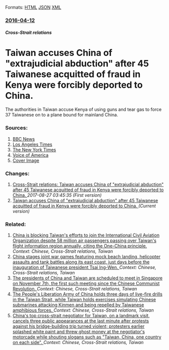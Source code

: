 
Formats: [HTML](/news/2016/04/12/taiwan-accuses-china-of-extrajudicial-abduction-after-45-taiwanese-acquitted-of-fraud-in-kenya-were-forcibly-deported-to-china.html)  [JSON](/news/2016/04/12/taiwan-accuses-china-of-extrajudicial-abduction-after-45-taiwanese-acquitted-of-fraud-in-kenya-were-forcibly-deported-to-china.json)  [XML](/news/2016/04/12/taiwan-accuses-china-of-extrajudicial-abduction-after-45-taiwanese-acquitted-of-fraud-in-kenya-were-forcibly-deported-to-china.xml)  

### [2016-04-12](/news/2016/04/12/index.md)

##### Cross-Strait relations
#  Taiwan accuses China of "extrajudicial abduction" after 45 Taiwanese acquitted of fraud in Kenya were forcibly deported to China. 

The authorities in Taiwan accuse Kenya of using guns and tear gas to force 37 Taiwanese on to a plane bound for mainland China.


### Sources:

1. [BBC News](http://www.bbc.com/news/world-asia-36023738)
2. [Los Angeles Times](http://www.latimes.com/world/asia/la-fg-taiwan-beijing-deportations-20160413-story.html)
3. [The New York Times](https://www.nytimes.com/2016/04/13/world/asia/taiwan-china-kenya.html?_r=0)
4. [Voice of America](http://www.voanews.com/content/china-accuses-taiwanese-nationals-deported-from-kenya-of-fraud/3283587.html)
4. [Cover Image](http://ichef.bbci.co.uk/news/1024/cpsprodpb/113D9/production/_89171607_gettyimages-104198570.jpg)

### Changes:

1. [ Cross-Strait relations: Taiwan accuses China of "extrajudicial abduction" after 45 Taiwanese acquitted of fraud in Kenya were forcibly deported to China. ](/news/2016/04/12/cross-strait-relations-taiwan-accuses-china-of-extrajudicial-abduction-after-45-taiwanese-acquitted-of-fraud-in-kenya-were-forcibly-depo.md) _2017-08-27 03:45:35 (First version)_
1. [ Taiwan accuses China of "extrajudicial abduction" after 45 Taiwanese acquitted of fraud in Kenya were forcibly deported to China. ](/news/2016/04/12/taiwan-accuses-china-of-extrajudicial-abduction-after-45-taiwanese-acquitted-of-fraud-in-kenya-were-forcibly-deported-to-china.md) _(Current version)_

### Related:

1. [China is blocking Taiwan's efforts to join the International Civil Aviation Organization despite 58 million air passengers passing over Taiwan's flight information region annually, citing the One-China principle. ](/news/2016/08/4/china-is-blocking-taiwan-s-efforts-to-join-the-international-civil-aviation-organization-despite-58-million-air-passengers-passing-over-taiw.md) _Context: Chinese, Cross-Strait relations, Taiwan_
2. [China stages joint war games featuring mock beach landing, helicopter assaults and tank battles along its east coast, just days before the inauguration of Taiwanese president Tsai Ing-Wen. ](/news/2016/05/18/china-stages-joint-war-games-featuring-mock-beach-landing-helicopter-assaults-and-tank-battles-along-its-east-coast-just-days-before-the-i.md) _Context: Chinese, Cross-Strait relations, Taiwan_
3. [The presidents of China and Taiwan are scheduled to meet in Singapore on November 7th, the first such meeting since the Chinese Communist Revolution. ](/news/2015/11/4/the-presidents-of-china-and-taiwan-are-scheduled-to-meet-in-singapore-on-november-7th-the-first-such-meeting-since-the-chinese-communist-re.md) _Context: Chinese, Cross-Strait relations, Taiwan_
4. [The People's Liberation Army of China holds three days of live-fire drills in the Taiwan Strait, while Taiwan holds exercises simulating Chinese submarines attacking Kinmen and being repelled by Taiwanese amphibious forces. ](/news/2015/09/11/the-people-s-liberation-army-of-china-holds-three-days-of-live-fire-drills-in-the-taiwan-strait-while-taiwan-holds-exercises-simulating-chi.md) _Context: Chinese, Cross-Strait relations, Taiwan_
5. [China's top cross-strait negotiator for Taiwan, on a landmark visit, cancels three public appearances at the last minute after protests against his bridge-building trip turned violent; protesters earlier splashed white paint and threw ghost money at the negotiator's motorcade while shouting slogans such as "Taiwan, China, one country on each side". ](/news/2014/06/28/china-s-top-cross-strait-negotiator-for-taiwan-on-a-landmark-visit-cancels-three-public-appearances-at-the-last-minute-after-protests-agai.md) _Context: Chinese, Cross-Strait relations, Taiwan_

